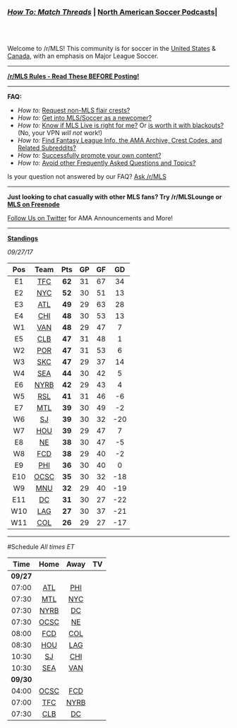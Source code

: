 ### [*How To: Match Threads*](https://www.reddit.com/r/MLS/wiki/matchthreads) | [North American Soccer Podcasts](https://redd.it/4l605g)|
[](/r/AtlantaUnited "Atlanta United FC")
[](/r/chicagofire "Chicago Fire")
[](/r/Rapids "Colorado Rapids")
[](/r/TheMassive "Columbus Crew")
[](/r/DCUnited "DC United")
[](/r/FCDallas "FC Dallas")
[](/r/dynamo "Houston Dynamo")
[](/r/LAGalaxy "LA Galaxy")
[](/r/minnesotaunited "Minnesota United FC")
[](/r/montrealimpact "Montreal Impact")
[](/r/NewEnglandRevolution "New England Revolution")  
[](/r/OCLions "Orlando City SC")  
[](/r/rbny "New York Red Bulls")
[](/r/NYCFC "New York City FC")
[](/r/PhillyUnion "Philadelphia Union")
[](/r/timbers "Portland Timbers")
[](/r/realsaltlake "Real Salt Lake")
[](/r/SJEarthquakes "San Jose Earthquakes")
[](/r/SoundersFC "Seattle Sounders FC")
[](/r/sportingkc "Sporting Kansas City")
[](/r/TFC "Toronto FC")
[](/r/whitecapsfc "Vancouver Whitecaps FC")


Welcome to /r/MLS! This community is for soccer in the [United States](https://reddit.com/r/USSoccer) & [Canada](https://reddit.com/r/CanadaSoccer), with an emphasis on Major League Soccer.

***

**[/r/MLS Rules - Read These BEFORE Posting!](/r/MLS/w/rules)**

***

**FAQ:**

* *How to:* [Request non-MLS flair crests?](https://redd.it/6egw67)
* *How to:* [Get into MLS/Soccer as a newcomer?](http://www.reddit.com/r/MLS/wiki/newcomersguide)
* *How to:* [Know if MLS Live is right for me?](https://www.reddit.com/r/MLS/comments/454rxh/mls_live_megathread_2016_is_mls_live_worth_it_for/) Or [is worth it with blackouts?](https://www.reddit.com/r/MLS/comments/62q0xk/is_mls_live_worth_it_with_all_of_the_blackouts/) (No, your VPN *will not* work!)
* *How to:* [Find Fantasy League Info, the AMA Archive, Crest Codes, and Related Subreddits?](http://www.reddit.com/r/MLS/wiki)
* *How to:* [Successfully promote your own content?](http://www.storybench.org/reddit-a-guide-for-journalists/)
* *How to:* [Avoid other Frequently Asked Questions and Topics?](http://www.reddit.com/r/MLS/wiki/faq)

Is your question not answered by our FAQ? [Ask /r/MLS](http://www.reddit.com/r/MLS/search?q=flair%3Afkf&amp;amp;amp;amp;amp;restrict_sr=on&amp;amp;amp;amp;amp;sort=new&amp;amp;amp;amp;amp;t=all)

***

**Just looking to chat casually with other MLS fans? Try /r/MLSLounge or [MLS on Freenode](http://webchat.freenode.net/?channels=#%23MLS)**

[Follow Us on Twitter](http://twitter.com/MLS_Reddit) for AMA Announcements and More!

-----
**[Standings](http://www.mlssoccer.com/standings)**

*09/27/17*

Pos | Team | Pts | GP | GF | GD
:--:|:--:|:--:|:--:|:--:|:--:
E1 | [TFC](http://torontofc.ca) | **62** | 31 | 67 | 34 |
E2 | [NYC](http://www.nycfc.com/) | **52** | 30 | 51 | 13 |
E3 | [ATL](http://www.atlutd.com) | **49** | 29 | 63 | 28 |
E4 | [CHI](http://www.chicago-fire.com) | **48** | 30 | 53 | 13 |
W1 | [VAN](http://www.whitecapsfc.com) | **48** | 29 | 47 | 7 |
E5 | [CLB](http://www.columbuscrewsc.com) | **47** | 31 | 48 | 1 |
W2 | [POR](http://www.portlandtimbers.com) | **47** | 31 | 53 | 6 |
W3 | [SKC](http://www.sportingkc.com) | **47** | 29 | 37 | 14 |
W4 | [SEA](http://www.soundersfc.com) | **44** | 30 | 42 | 5 |
E6 | [NYRB](http://www.newyorkredbulls.com) | **42** | 29 | 43 | 4 |
W5 | [RSL](http://rsl.com) | **41** | 31 | 46 | -6 |
E7 | [MTL](http://www.impactmontreal.com/en) | **39** | 30 | 49 | -2 |
W6 | [SJ](http://www.sjearthquakes.com) | **39** | 30 | 32 | -20 |
W7 | [HOU](http://www.houstondynamo.com) | **39** | 29 | 47 | 7 |
E8 | [NE](http://www.revolutionsoccer.net) | **38** | 30 | 47 | -5 |
W8 | [FCD](http://www.fcdallas.com) | **38** | 29 | 40 | -2 |
E9 | [PHI](http://www.philadelphiaunion.com) | **36** | 30 | 40 | 0 |
E10 | [OCSC](http://www.orlandocitysc.com/) | **35** | 30 | 32 | -18 |
W9 | [MNU](http://www.mnufc.com) | **32** | 29 | 40 | -19 |
E11 | [DC](http://www.dcunited.com) | **31** | 30 | 27 | -22 |
W10 | [LAG](http://www.lagalaxy.com) | **27** | 30 | 37 | -21 |
W11 | [COL](http://www.coloradorapids.com) | **26** | 29 | 27 | -17 |



-----
#Schedule
*All times ET*

Time | Home | Away | TV
:--:|:--:|:--:|:--:|
**09/27**|
07:00 | [ATL](http://www.atlutd.com) | [PHI](http://www.philadelphiaunion.com) | [](http://live.mlssoccer.com/mlsmdl)|
07:30 | [MTL](http://www.impactmontreal.com/en) | [NYC](http://www.nycfc.com/) | [](#tsn)|
07:30 | [NYRB](http://www.newyorkredbulls.com) | [DC](http://www.dcunited.com) | [](http://live.mlssoccer.com/mlsmdl)|
07:30 | [OCSC](http://www.orlandocitysc.com/) | [NE](http://www.revolutionsoccer.net) | [](http://live.mlssoccer.com/mlsmdl)|
08:00 | [FCD](http://www.fcdallas.com) | [COL](http://www.coloradorapids.com) | [](http://live.mlssoccer.com/mlsmdl)|
08:30 | [HOU](http://www.houstondynamo.com) | [LAG](http://www.lagalaxy.com) | [](http://live.mlssoccer.com/mlsmdl)|
10:30 | [SJ](http://www.sjearthquakes.com) | [CHI](http://www.chicago-fire.com) | [](http://live.mlssoccer.com/mlsmdl)|
10:30 | [SEA](http://www.soundersfc.com) | [VAN](http://www.whitecapsfc.com) | [](#tsn)|
**09/30**|
04:00 | [OCSC](http://www.orlandocitysc.com/) | [FCD](http://www.fcdallas.com) | [](http://www.univision.com/deportes/futbol/mls)|
07:00 | [TFC](http://torontofc.ca) | [NYRB](http://www.newyorkredbulls.com) | [](#tsn)|
07:30 | [CLB](http://www.columbuscrewsc.com) | [DC](http://www.dcunited.com) | [](http://live.mlssoccer.com/mlsmdl)|